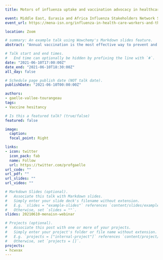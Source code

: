 ```yaml
---
title: Motors of influenza uptake and vaccination advocacy in healthcare workers

event: Middle East, Eurasia and Africa Influenza Stakeholders Network Seminar Series
event_url: https://mena-isn.org/influenza-in-health-care-workers-and-the-role-of-vaccination/

location: Zoom

# summary: An example talk using Wowchemy's Markdown slides feature.
abstract: "Annual vaccination is the most effective way to prevent and control the health and economic burden caused by seasonal influenza. Healthcare workers (HCWs) play a crucial role in vaccine acceptance and advocacy for their patients. This study explored the drivers of HCWs’ vaccine acceptance and advocacy in six European countries."

# Talk start and end times.
#   End time can optionally be hidden by prefixing the line with `#`.
date: "2021-06-10T17:00:00Z"
date_end: "2021-06-10T18:30:00Z"
all_day: false

# Schedule page publish date (NOT talk date).
publishDate: "2021-06-10T00:00:00Z"

authors: 
- gaelle-vallee-tourangeau
tags:
- Vaccine hesitancy

# Is this a featured talk? (true/false)
featured: false

image:
  caption: 
  focal_point: Right

links:
- icon: twitter
  icon_pack: fab
  name: Follow
  url: https://twitter.com/profgaelle
url_code: ""
url_pdf: ""
url_slides: ""
url_video: ""

# Markdown Slides (optional).
#   Associate this talk with Markdown slides.
#   Simply enter your slide deck's filename without extension.
#   E.g. `slides = "example-slides"` references `content/slides/example-slides.md`.
#   Otherwise, set `slides = ""`.
slides: 20210610-menaisn-webinar

# Projects (optional).
#   Associate this post with one or more of your projects.
#   Simply enter your project's folder or file name without extension.
#   E.g. `projects = ["internal-project"]` references `content/project/deep-learning/index.md`.
#   Otherwise, set `projects = []`.
projects:
- hcwvax
---
```


